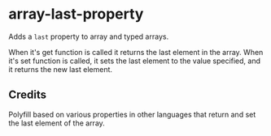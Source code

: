 # array-last-property

Adds a `last` property to array and typed arrays.

When it's get function is called it returns the last element in the array.
When it's set function is called, it sets the last element to the value specified, and it returns the new last element.

## Credits

Polyfill based on various properties in other languages that return and set the last element of the array.